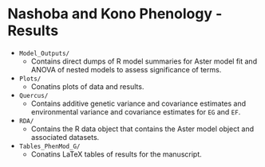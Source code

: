 # Nashoba and Kono Phenology - Results
- `Model_Outputs/`
    - Contains direct dumps of R model summaries for Aster model fit and ANOVA
      of nested models to assess significance of terms.
- `Plots/`
    - Conatins plots of data and results.
- `Quercus/`
    - Contains additive genetic variance and covariance estimates and
      environmental variance and covariance estimates for `EG` and `EF`.
- `RDA/`
    - Contains the R data object that contains the Aster model object and
      associated datasets.
- `Tables_PhenMod_G/`
    - Conatins LaTeX tables of results for the manuscript.
